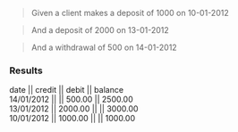 > Given a client makes a deposit of 1000 on 10-01-2012

> And a deposit of 2000 on 13-01-2012

> And a withdrawal of 500 on 14-01-2012

### Results
date       || credit   || debit    || balance  
14/01/2012 ||          || 500.00   || 2500.00   
13/01/2012 || 2000.00  ||          || 3000.00  
10/01/2012 || 1000.00  ||          || 1000.00   